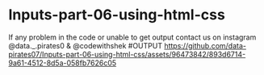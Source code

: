 # Inputs-part-06-using-html-css
If any problem in the code or unable to get output contact us on instagram @data._.pirates0 & @codewithshek
#OUTPUT
https://github.com/data-pirates07/Inputs-part-06-using-html-css/assets/96473842/893d6714-9a61-4512-8d5a-058fb7626c05
